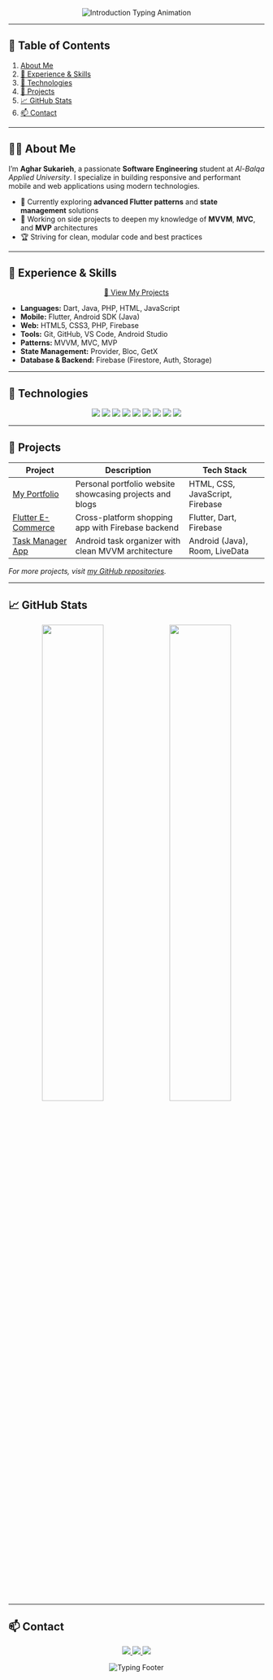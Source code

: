 <p align="center">
  <img src="https://readme-typing-svg.demolab.com?font=Fira+Code&size=28&pause=1000&color=00FFF0&center=true&vCenter=true&width=600&lines=👋+Hello,+I%27m+Aghar+Sukarieh;🎓+Software+Engineering+Student;💻+Mobile+%26+Web+Developer" alt="Introduction Typing Animation" />
</p>

---

## 📖 Table of Contents
1. [About Me](#about-me)
2. [💼 Experience & Skills](#experience--skills)
3. [🚀 Technologies](#technologies)
4. [📂 Projects](#projects)
5. [📈 GitHub Stats](#github-stats)
6. [📫 Contact](#contact)

---

## 👨‍💻 About Me

I’m **Aghar Sukarieh**, a passionate **Software Engineering** student at *Al-Balqa Applied University*. I specialize in building responsive and performant mobile and web applications using modern technologies.

- 🌱 Currently exploring **advanced Flutter patterns** and **state management** solutions
- 🔭 Working on side projects to deepen my knowledge of **MVVM**, **MVC**, and **MVP** architectures
- 🏆 Striving for clean, modular code and best practices

---

## 💼 Experience & Skills

<p align="center">
  <a href="https://github.com/AgharSukarieh?tab=repositories" target="_blank">🔗 View My Projects</a>
</p>

- **Languages:** Dart, Java, PHP, HTML, JavaScript  
- **Mobile:** Flutter, Android SDK (Java)  
- **Web:** HTML5, CSS3, PHP, Firebase  
- **Tools:** Git, GitHub, VS Code, Android Studio  
- **Patterns:** MVVM, MVC, MVP  
- **State Management:** Provider, Bloc, GetX  
- **Database & Backend:** Firebase (Firestore, Auth, Storage)

---

## 🚀 Technologies

<p align="center">
  <img src="https://img.shields.io/badge/Dart-0175C2?style=for-the-badge&logo=dart&logoColor=white" />
  <img src="https://img.shields.io/badge/Flutter-02569B?style=for-the-badge&logo=flutter&logoColor=white" />
  <img src="https://img.shields.io/badge/Java-ED8B00?style=for-the-badge&logo=java&logoColor=white" />
  <img src="https://img.shields.io/badge/Android-3DDC84?style=for-the-badge&logo=android&logoColor=white" />
  <img src="https://img.shields.io/badge/Firebase-FFCA28?style=for-the-badge&logo=firebase&logoColor=black" />
  <img src="https://img.shields.io/badge/HTML5-E34F26?style=for-the-badge&logo=html5&logoColor=white" />
  <img src="https://img.shields.io/badge/PHP-777BB4?style=for-the-badge&logo=php&logoColor=white" />
  <img src="https://img.shields.io/badge/Git-F05032?style=for-the-badge&logo=git&logoColor=white" />
  <img src="https://img.shields.io/badge/GitHub-181717?style=for-the-badge&logo=github&logoColor=white" />
</p>

---

## 📂 Projects

| Project | Description | Tech Stack |
| ------- | ----------- | ---------- |
| [My Portfolio](https://agharsukarieh.github.io/) | Personal portfolio website showcasing projects and blogs | HTML, CSS, JavaScript, Firebase |
| [Flutter E-Commerce](https://github.com/AgharSukarieh/flutter-ecommerce) | Cross-platform shopping app with Firebase backend | Flutter, Dart, Firebase |
| [Task Manager App](https://github.com/AgharSukarieh/task-manager) | Android task organizer with clean MVVM architecture | Android (Java), Room, LiveData |

*For more projects, visit [my GitHub repositories](https://github.com/AgharSukarieh?tab=repositories).*  

---

## 📈 GitHub Stats

<p align="center">
  <img src="https://github-readme-stats.vercel.app/api?username=AgharSukarieh&show_icons=true&theme=tokyonight&hide_border=true" width="49%" />
  <img src="https://github-readme-streak-stats.herokuapp.com/?user=AgharSukarieh&theme=tokyonight&hide_border=true" width="49%" />
</p>

---

## 📫 Contact

<p align="center">
  <a href="mailto:agharsukarieh@gmail.com" title="Email">
    <img src="https://img.shields.io/badge/Gmail-D14836?style=for-the-badge&logo=gmail&logoColor=white" />
  </a>
  <a href="https://linkedin.com/in/agharsukarieh" target="_blank" title="LinkedIn">
    <img src="https://img.shields.io/badge/LinkedIn-0077B5?style=for-the-badge&logo=linkedin&logoColor=white" />
  </a>
  <a href="https://github.com/AgharSukarieh" target="_blank" title="GitHub">
    <img src="https://img.shields.io/badge/GitHub-100000?style=for-the-badge&logo=github&logoColor=white" />
  </a>
</p>

<p align="center">
  <img src="https://readme-typing-svg.demolab.com?font=Fira+Code&size=24&pause=1000&color=00FFAA&center=true&vCenter=true&width=400&lines=✨+Thank+you+for+visiting+my+profile!+✨" alt="Typing Footer" />
</p>

